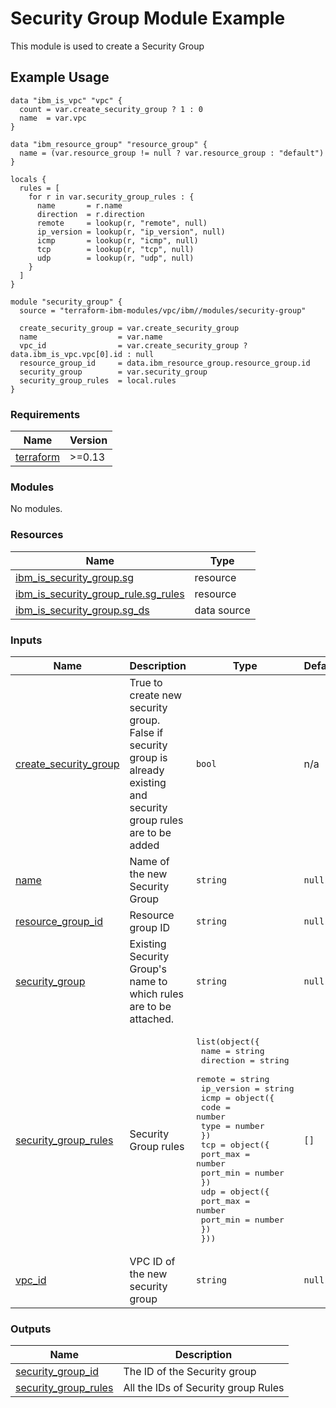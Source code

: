 # Security Group Module Example

This module is used to create a Security Group

## Example Usage
```
data "ibm_is_vpc" "vpc" {
  count = var.create_security_group ? 1 : 0
  name  = var.vpc
}

data "ibm_resource_group" "resource_group" {
  name = (var.resource_group != null ? var.resource_group : "default")
}

locals {
  rules = [
    for r in var.security_group_rules : {
      name       = r.name
      direction  = r.direction
      remote     = lookup(r, "remote", null)
      ip_version = lookup(r, "ip_version", null)
      icmp       = lookup(r, "icmp", null)
      tcp        = lookup(r, "tcp", null)
      udp        = lookup(r, "udp", null)
    }
  ]
}

module "security_group" {
  source = "terraform-ibm-modules/vpc/ibm//modules/security-group"

  create_security_group = var.create_security_group
  name                  = var.name
  vpc_id                = var.create_security_group ? data.ibm_is_vpc.vpc[0].id : null
  resource_group_id     = data.ibm_resource_group.resource_group.id
  security_group        = var.security_group
  security_group_rules  = local.rules
}
```

<!-- BEGINNING OF PRE-COMMIT-TERRAFORM DOCS HOOK -->
### Requirements

| Name | Version |
|------|---------|
| <a name="requirement_terraform"></a> [terraform](#requirement\_terraform) | >=0.13 |

### Modules

No modules.

### Resources

| Name | Type |
|------|------|
| [ibm_is_security_group.sg](https://registry.terraform.io/providers/IBM-Cloud/ibm/latest/docs/resources/is_security_group) | resource |
| [ibm_is_security_group_rule.sg_rules](https://registry.terraform.io/providers/IBM-Cloud/ibm/latest/docs/resources/is_security_group_rule) | resource |
| [ibm_is_security_group.sg_ds](https://registry.terraform.io/providers/IBM-Cloud/ibm/latest/docs/data-sources/is_security_group) | data source |

### Inputs

| Name | Description | Type | Default | Required |
|------|-------------|------|---------|:--------:|
| <a name="input_create_security_group"></a> [create\_security\_group](#input\_create\_security\_group) | True to create new security group. False if security group is already existing and security group rules are to be added | `bool` | n/a | yes |
| <a name="input_name"></a> [name](#input\_name) | Name of the new Security Group | `string` | `null` | no |
| <a name="input_resource_group_id"></a> [resource\_group\_id](#input\_resource\_group\_id) | Resource group ID | `string` | `null` | no |
| <a name="input_security_group"></a> [security\_group](#input\_security\_group) | Existing Security Group's name to which rules are to be attached. | `string` | `null` | no |
| <a name="input_security_group_rules"></a> [security\_group\_rules](#input\_security\_group\_rules) | Security Group rules | <pre>list(object({<br>    name       = string<br>    direction  = string<br>    remote     = string<br>    ip_version = string<br>    icmp = object({<br>      code = number<br>      type = number<br>    })<br>    tcp = object({<br>      port_max = number<br>      port_min = number<br>    })<br>    udp = object({<br>      port_max = number<br>      port_min = number<br>    })<br>  }))</pre> | `[]` | no |
| <a name="input_vpc_id"></a> [vpc\_id](#input\_vpc\_id) | VPC ID of the new security group | `string` | `null` | no |

### Outputs

| Name | Description |
|------|-------------|
| <a name="output_security_group_id"></a> [security\_group\_id](#output\_security\_group\_id) | The ID of the Security group |
| <a name="output_security_group_rules"></a> [security\_group\_rules](#output\_security\_group\_rules) | All the IDs of Security group Rules |
<!-- END OF PRE-COMMIT-TERRAFORM DOCS HOOK -->